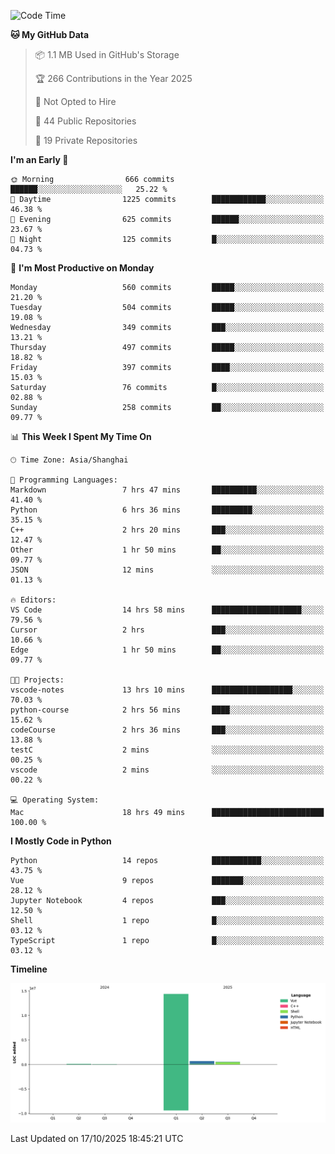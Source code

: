 <!--START_SECTION:waka-->
![Code Time](http://img.shields.io/badge/Code%20Time-801%20hrs%2043%20mins-blue)

**🐱 My GitHub Data** 

> 📦 1.1 MB Used in GitHub's Storage 
 > 
> 🏆 266 Contributions in the Year 2025
 > 
> 🚫 Not Opted to Hire
 > 
> 📜 44 Public Repositories 
 > 
> 🔑 19 Private Repositories 
 > 
**I'm an Early 🐤** 

```text
🌞 Morning                666 commits         ██████░░░░░░░░░░░░░░░░░░░   25.22 % 
🌆 Daytime                1225 commits        ████████████░░░░░░░░░░░░░   46.38 % 
🌃 Evening                625 commits         ██████░░░░░░░░░░░░░░░░░░░   23.67 % 
🌙 Night                  125 commits         █░░░░░░░░░░░░░░░░░░░░░░░░   04.73 % 
```
📅 **I'm Most Productive on Monday** 

```text
Monday                   560 commits         █████░░░░░░░░░░░░░░░░░░░░   21.20 % 
Tuesday                  504 commits         █████░░░░░░░░░░░░░░░░░░░░   19.08 % 
Wednesday                349 commits         ███░░░░░░░░░░░░░░░░░░░░░░   13.21 % 
Thursday                 497 commits         █████░░░░░░░░░░░░░░░░░░░░   18.82 % 
Friday                   397 commits         ████░░░░░░░░░░░░░░░░░░░░░   15.03 % 
Saturday                 76 commits          █░░░░░░░░░░░░░░░░░░░░░░░░   02.88 % 
Sunday                   258 commits         ██░░░░░░░░░░░░░░░░░░░░░░░   09.77 % 
```


📊 **This Week I Spent My Time On** 

```text
🕑︎ Time Zone: Asia/Shanghai

💬 Programming Languages: 
Markdown                 7 hrs 47 mins       ██████████░░░░░░░░░░░░░░░   41.40 % 
Python                   6 hrs 36 mins       █████████░░░░░░░░░░░░░░░░   35.15 % 
C++                      2 hrs 20 mins       ███░░░░░░░░░░░░░░░░░░░░░░   12.47 % 
Other                    1 hr 50 mins        ██░░░░░░░░░░░░░░░░░░░░░░░   09.77 % 
JSON                     12 mins             ░░░░░░░░░░░░░░░░░░░░░░░░░   01.13 % 

🔥 Editors: 
VS Code                  14 hrs 58 mins      ████████████████████░░░░░   79.56 % 
Cursor                   2 hrs               ███░░░░░░░░░░░░░░░░░░░░░░   10.66 % 
Edge                     1 hr 50 mins        ██░░░░░░░░░░░░░░░░░░░░░░░   09.77 % 

🐱‍💻 Projects: 
vscode-notes             13 hrs 10 mins      ██████████████████░░░░░░░   70.03 % 
python-course            2 hrs 56 mins       ████░░░░░░░░░░░░░░░░░░░░░   15.62 % 
codeCourse               2 hrs 36 mins       ███░░░░░░░░░░░░░░░░░░░░░░   13.88 % 
testC                    2 mins              ░░░░░░░░░░░░░░░░░░░░░░░░░   00.25 % 
vscode                   2 mins              ░░░░░░░░░░░░░░░░░░░░░░░░░   00.22 % 

💻 Operating System: 
Mac                      18 hrs 49 mins      █████████████████████████   100.00 % 
```

**I Mostly Code in Python** 

```text
Python                   14 repos            ███████████░░░░░░░░░░░░░░   43.75 % 
Vue                      9 repos             ███████░░░░░░░░░░░░░░░░░░   28.12 % 
Jupyter Notebook         4 repos             ███░░░░░░░░░░░░░░░░░░░░░░   12.50 % 
Shell                    1 repo              █░░░░░░░░░░░░░░░░░░░░░░░░   03.12 % 
TypeScript               1 repo              █░░░░░░░░░░░░░░░░░░░░░░░░   03.12 % 
```



**Timeline**

![Lines of Code chart](https://raw.githubusercontent.com/White1943/White1943/main/assets/bar_graph.png)


 Last Updated on 17/10/2025 18:45:21 UTC
<!--END_SECTION:waka-->

